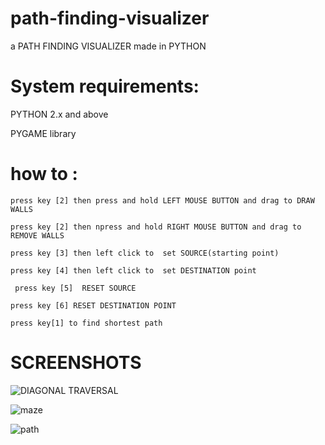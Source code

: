# path-finding-visualizer
 a PATH FINDING VISUALIZER made in PYTHON
 
 
# System requirements:


  PYTHON 2.x and above
  
  
  PYGAME library 
  
# how to :
 
    press key [2] then press and hold LEFT MOUSE BUTTON and drag to DRAW WALLS
    
    press key [2] then npress and hold RIGHT MOUSE BUTTON and drag to REMOVE WALLS
    
    press key [3] then left click to  set SOURCE(starting point)
 
    press key [4] then left click to  set DESTINATION point
 
  	 press key [5]  RESET SOURCE
 
   	press key [6] RESET DESTINATION POINT
  
    press key[1] to find shortest path
    
# SCREENSHOTS  

  ![DIAGONAL TRAVERSAL](https://user-images.githubusercontent.com/29229288/78140746-1b237f80-7448-11ea-8cbc-0090bb2dd094.png)

  ![maze](https://user-images.githubusercontent.com/29229288/77899081-d0640500-7299-11ea-81ec-9df74f7b87f6.png)
   
  ![path](https://user-images.githubusercontent.com/29229288/77899179-f8536880-7299-11ea-9bac-91a3815e0044.png)
  
  

